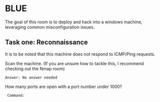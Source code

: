 # BLUE

The goal of this room is to deploy and hack into a windows machine, levaraging common misconfiguration issues. 

## Task one: Reconnaissance

It is to be noted that this machine does not respond to ICMP/Ping requests. 

Scan the machine. (If you are unsure how to tackle this, I recommend checking out the Nmap room)

    Answer: No answer needed
    
How many ports are open with a port number under 1000?

     Command: 
  


